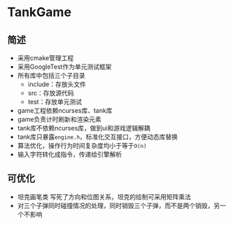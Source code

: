# TankGame

## 简述

- 采用cmake管理工程
- 采用GoogleTest作为单元测试框架
- 所有库中包括三个子目录
  - include：存放头文件
  - src：存放源代码
  - test：存放单元测试
- game工程依赖ncurses库、tank库
- game负责计时刷新和渲染元素
- tank库不依赖ncurses库，做到ui和游戏逻辑解耦
- tank库只暴露`engine.h`，标准化交互接口，方便动态库替换
- 算法优化，操作行为时间复杂度均小于等于`O(n)`
- 输入字符转化成指令，传递给引擎解析

## 可优化

- 坦克画笔类 写死了方向和位图关系，坦克的绘制可采用矩阵乘法
- 对三个子弹同时碰撞情况的处理，同时销毁三个子弹，而不是两个销毁，另一个不影响